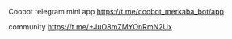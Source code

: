Coobot telegram mini app https://t.me/coobot_merkaba_bot/app

community https://t.me/+JuO8mZMYOnRmN2Ux
